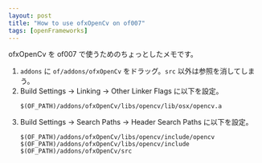 ```yaml
---
layout: post
title: "How to use ofxOpenCv on of007"
tags: [openFrameworks]
---
```


ofxOpenCv を of007 で使うためのちょっとしたメモです。

1. `addons` に `of/addons/ofxOpenCv` をドラッグ。`src` 以外は参照を消してしまう。
2. Build Settings -> Linking -> Other Linker Flags に以下を設定。
   ```
   $(OF_PATH)/addons/ofxOpenCv/libs/opencv/lib/osx/opencv.a
   ```
3. Build Settings -> Search Paths -> Header Search Paths に以下を設定。
   ```
   $(OF_PATH)/addons/ofxOpenCv/libs/opencv/include/opencv
   $(OF_PATH)/addons/ofxOpenCv/libs/opencv/include
   $(OF_PATH)/addons/ofxOpenCv/src
   ```
